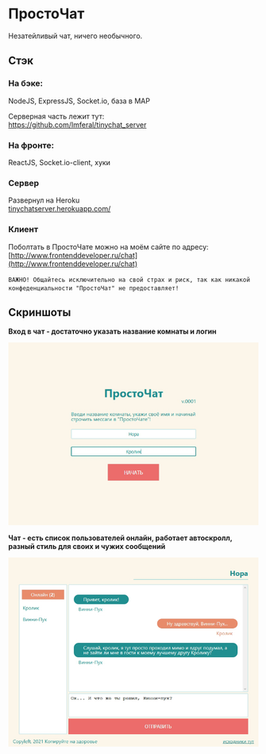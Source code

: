 # ПростоЧат

Незатейливый чат, ничего необычного.

## Стэк

### На бэке:

NodeJS, ExpressJS, Socket.io, база в MAP

Серверная часть лежит тут:\
https://github.com/Imferal/tinychat_server

### На фронте:

ReactJS, Socket.io-client, хуки

### Сервер

Развернул на Heroku\
[tinychatserver.herokuapp.com/](tinychatserver.herokuapp.com/)

### Клиент

Поболтать в ПростоЧате можно на моём сайте по адресу:\
[http://www.frontenddeveloper.ru/chat](http://www.frontenddeveloper.ru/chat)

`ВАЖНО! Общайтесь исключительно на свой страх и риск, так как никакой конфеденциальности "ПростоЧат" не предоставляет!`

## Скриншоты

**Вход в чат - достаточно указать название комнаты и логин**

![alt text](public/screenshots/screen_join.png "Окно авторизации")

**Чат - есть список пользователей онлайн, работает автоскролл, разный стиль для своих и чужих сообщений**

![alt text](public/screenshots/screen_chat.png "Страница 'Сегодня'")
